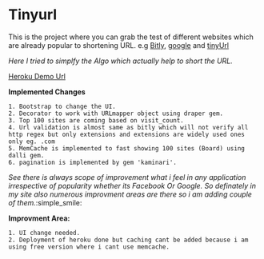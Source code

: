 # Tinyurl
This is the project where you can grab the test of different websites which are already popular to shortening URL.
e.g [Bitly](https://bitly.com/), [google](https://goo.gl/) and [tinyUrl](https://tinyurl.com/)

*Here I tried to simplfy the Algo which actually help to short the URL.* 

[Heroku Demo Url](https://stormy-cove-10376.herokuapp.com/)

**Implemented Changes**

 	1. Bootstrap to change the UI.
 	2. Decorator to work with URLmapper object using draper gem.
 	3. Top 100 sites are coming based on visit_count.
 	4. Url validation is almost same as bitly which will not verify all http regex but only extensions and extensions are widely used ones only eg. .com
 	5. MemCache is implemented to fast showing 100 sites (Board) using dalli gem.
 	6. pagination is implemented by gem 'kaminari'.
 	
 *See there is always scope of improvement what i feel in any application irrespective of popularity whether its Facebook Or Google. So definately in my site also numerous improvment areas are there so i am adding couple of them.*:simple_smile:



 **Improvment Area:**

 	1. UI change needed.
 	2. Deployment of heroku done but caching cant be added because i am using free version where i cant use memcache.


